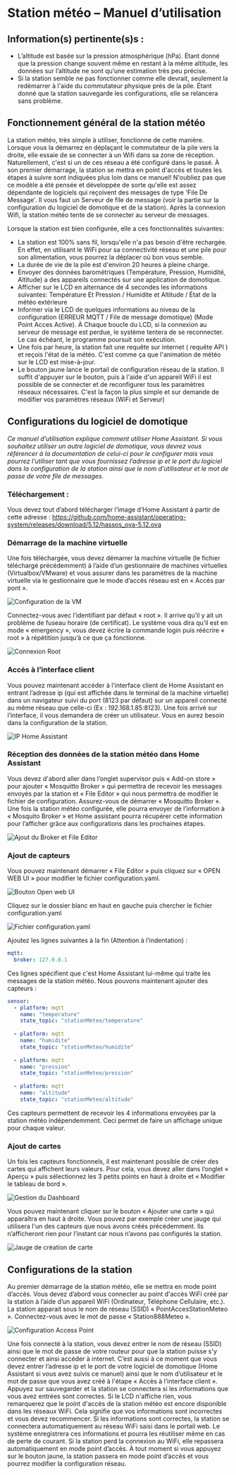 # Station météo – Manuel d’utilisation
## Information(s) pertinente(s)s :
- L’altitude est basée sur la pression atmosphérique (hPa). Étant donné que la pression change souvent même en restant à la même altitude, les données sur l’altitude ne sont qu’une estimation très peu précise.
- Si la station semble ne pas fonctionner comme elle devrait, seulement la redémarrer à l'aide du commutateur physique près de la pile. Étant donné que la station sauvegarde les configurations, elle se relancera sans problème.

## Fonctionnement général de la station météo
La station météo, très simple à utiliser, fonctionne de cette manière. Lorsque vous la démarrez en déplaçant le commutateur de la pile vers la droite, elle essaie de se connecter à un Wifi dans sa zone de réception. Naturellement, c'est si un de ces réseau a été configuré dans le passé. À son premier démarrage, la station se mettra en point d'accès et toutes les étapes à suivre sont indiquées plus loin dans ce manuel! N'oubliez pas que ce modèle a été pensée et développée de sorte qu'elle est assez dépendante de logiciels qui reçoivent des messages de type 'File De Message'. Il vous faut un Serveur de file de message (voir la partie sur la configuration du logiciel de domotique et de la station). Après la connexion Wifi, la station météo tente de se connecter au serveur de messages.

Lorsque la station est bien configurée, elle a ces fonctionnalités suivantes:
- La station est 100% sans fil, lorsqu'elle n'a pas besoin d'être rechargée. En effet, en utilisant le WiFi pour sa connectivité réseau et une pile pour son alimentation, vous pourrez la déplacer où bon vous semble.
- La durée de vie de la pile est d'environ 20 heures à pleine charge.
- Envoyer des données barométriques (Température, Pression, Humidité, Altitude) a des appareils connectés sur une application de domotique.
- Afficher sur le LCD en alternance de 4 secondes les informations suivantes: Température Et Pression / Humidite et Altitude / État de la météo extérieure 
- Informer via le LCD de quelques informations au niveau de la configuration (ERREUR MQTT / File de message domotique) (Mode Point Acces Active). À Chaque boucle du LCD, si la connexion au serveur de message est perdue, le système tentera de se reconnecter. Le cas échéant, le programme poursuit son exécution.
- Une fois par heure, la station fait une requête sur internet ( requête API ) et reçois l'état de la météo. C'est comme ça que l'animation de météo sur le LCD est mise-à-jour.
- Le bouton jaune lance le portail de configuration réseau de la station. Il suffit d'appuyer sur le bouton, puis à l'aide d'un appareil WiFi il est possible de se connecter et de reconfigurer tous les paramètres réseaux nécessaires. C'est la façon la plus simple et sur demande de modifier vos paramètres réseaux (WiFi et Serveur)

## Configurations du logiciel de domotique
*Ce manuel d’utilisation explique comment utiliser Home Assistant. Si vous souhaitez utiliser un autre logiciel de domotique, vous devrez vous référencer à la documentation de celui-ci pour le configurer mais vous pourrez l’utiliser tant que vous fournissez l’adresse ip et le port du logiciel dans la configuration de la station ainsi que le nom d’utilisateur et le mot de passe de votre file de messages.*

### Téléchargement :
Vous devez tout d’abord télécharger l’image d’Home Assistant à partir de cette adresse : https://github.com/home-assistant/operating-system/releases/download/5.12/hassos_ova-5.12.ova

### Démarrage de la machine virtuelle
Une fois téléchargée, vous devez démarrer la machine virtuelle (le fichier téléchargé précédemment) à l’aide d’un gestionnaire de machines virtuelles (Virtualbox/VMware) et vous assurer dans les paramètres de la machine virtuelle via le gestionnaire que le mode d’accès réseau est en « Accès par pont ». 

![Configuration de la VM](Images/ConfigurationVM.png)

Connectez-vous avec l’identifiant par défaut « root ». Il arrive qu’il y ait un problème de fuseau horaire (de certificat). Le système vous dira qu’il est en mode « emergency », vous devez écrire la commande login puis réécrire « root » à répétition jusqu’à ce que ça fonctionne.

![Connexion Root](Images/ConnexionRoot.png)

### Accès à l’interface client
Vous pouvez maintenant accéder à l’interface client de Home Assistant en entrant l’adresse ip (qui est affichée dans le terminal de la machine virtuelle) dans un navigateur suivi du port (8123 par défaut) sur un appareil connecté au même réseau que celle-ci (Ex : 192.168.1.85:8123). Une fois arrivé sur l’interface, il vous demandera de créer un utilisateur. Vous en aurez besoin dans la configuration de la station.

![IP Home Assistant](Images/IP_HomeAssistant.png)

### Réception des données de la station météo dans Home Assistant
Vous devez d'abord aller dans l’onglet supervisor puis « Add-on store » pour ajouter « Mosquitto Broker » qui permettra de recevoir les messages envoyés par la station et « File Editor » qui nous permettra de modifier le fichier de configuration. Assurez-vous de démarrer « Mosquitto Broker ». Une fois la station météo configurée, elle pourra envoyer de l’information à « Mosquito Broker » et Home assistant pourra récupérer cette information pour l’afficher grâce aux configurations dans les prochaines étapes.

![Ajout du Broker et File Editor](Images/InstallBrokerFileEditor.png)

### Ajout de capteurs
Vous pouvez maintenant démarrer « File Editor » puis cliquez sur « OPEN WEB UI » pour modifier le fichier configuration.yaml.

![Bouton Open web UI](Images/WebUIButton.png)

Cliquez sur le dossier blanc en haut en gauche puis chercher le fichier configuration.yaml 

![Fichier configuration.yaml](Images/Config.yaml.png)

 Ajoutez les lignes suivantes à la fin (Attention à l’indentation) :

```yaml
mqtt:
  broker: 127.0.0.1
```

Ces lignes spécifient que c'est Home Assistant lui-même qui traite les messages de la station météo. Nous pouvons maintenant ajouter des capteurs :

```yaml
sensor:
  - platform: mqtt
    name: "temperature"
    state_topic: "stationMeteo/temperature"
    
  - platform: mqtt
    name: "humidite"
    state_topic: "stationMeteo/humidite"
    
  - platform: mqtt
    name: "pression"
    state_topic: "stationMeteo/pression"
    
  - platform: mqtt
    name: "altitude"
    state_topic: "stationMeteo/altitude"
```

Ces capteurs permettent de recevoir les 4 informations envoyées par la station météo indépendemment. Ceci permet de faire un affichage unique pour chaque valeur.

### Ajout de cartes
Un fois les capteurs fonctionnels, il est maintenant possible de créer des cartes qui affichent leurs valeurs. Pour cela, vous devez aller dans l’onglet « Aperçu » puis sélectionnez les 3 petits points en haut à droite et « Modifier le tableau de bord ».

![Gestion du Dashboard](Images/DashboardGestion.png)

Vous pouvez maintenant cliquer sur le bouton « Ajouter une carte » qui apparaîtra en haut à droite. Vous pouvez par exemple créer une jauge qui utilisera l'un des capteurs que nous avons créés précédemment. Ils n’afficheront rien pour l’instant car nous n’avons pas configurés la station.

![Jauge de création de carte](Images/JaugeCreation.png)

## Configurations de la station
Au premier démarrage de la station météo, elle se mettra en mode point d’accès. Vous devez d’abord vous connecter au point d'accès WiFi créé par la station à l’aide d’un appareil WiFi (Ordinateur, Téléphone Cellulaire, etc.). La station apparait sous le nom de réseau (SSID) « PointAccesStationMeteo ». Connectez-vous avec le mot de passe « Station888Meteo ».

![Configuration Access Point](Images/ConfigurationAccessPoint.png)

Une fois connecté à la station, vous devez entrer le nom de réseau (SSID) ainsi que le mot de passe de votre routeur pour que la station puisse s'y connecter et ainsi accéder à internet. C’est aussi à ce moment que vous devez entrer l’adresse ip et le port de votre logiciel de domotique (Home Assistant si vous avez suivis ce manuel) ainsi que le nom d’utilisateur et le mot de passe que vous avez créé à l'étape « Accès à l’interface client ». Appuyez sur sauvegarder et la station se connectera si les informations que vous avez entrées sont correctes. Si le LCD n'affiche rien, vous remarquerez que le point d'accès de la station météo est encore disponible dans les réseaux WiFi. Cela signifie que vos informations sont incorrectes et vous devez recommencer. Si les informations sont correctes, la station se connectera automatiquement au réseau WiFi saisi dans le portail web. Le système enregistrera ces informations et pourra les réutiliser même en cas de perte de courant. Si la station perd la connexion au WiFi, elle repassera automatiquement en mode point d’accès. À tout moment si vous appuyez sur le bouton jaune, la station passera en mode point d’accès et vous pourrez modifier la configuration réseau.